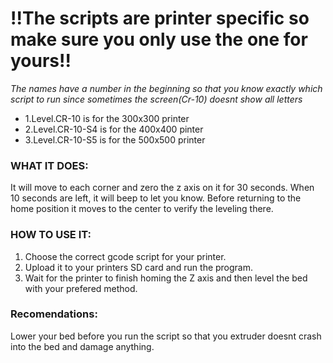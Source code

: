 # !!The scripts are printer specific so make sure you only use the one for yours!!
*The names have a number in the beginning so that you know exactly which script to run since sometimes the screen(Cr-10) doesnt show all letters*   
- 1.Level.CR-10 is for the 300x300 printer 
- 2.Level.CR-10-S4 is for the 400x400 pinter 
- 3.Level.CR-10-S5 is for the 500x500 printer  

### WHAT IT DOES:   
  It will move to each corner and zero the z axis on it for 30 seconds. When 10 seconds are left, it will beep to let you know.   Before returning to the home position it moves to the center to verify the leveling there.

### HOW TO USE IT:
  1. Choose the correct gcode script for your printer. 
  2. Upload it to your printers SD card and run the program. 
  3. Wait for the printer to finish homing the Z axis and then level the bed with your prefered method. 
  
### Recomendations:
  Lower your bed before you run the script so that you extruder doesnt crash into the bed and damage anything.
